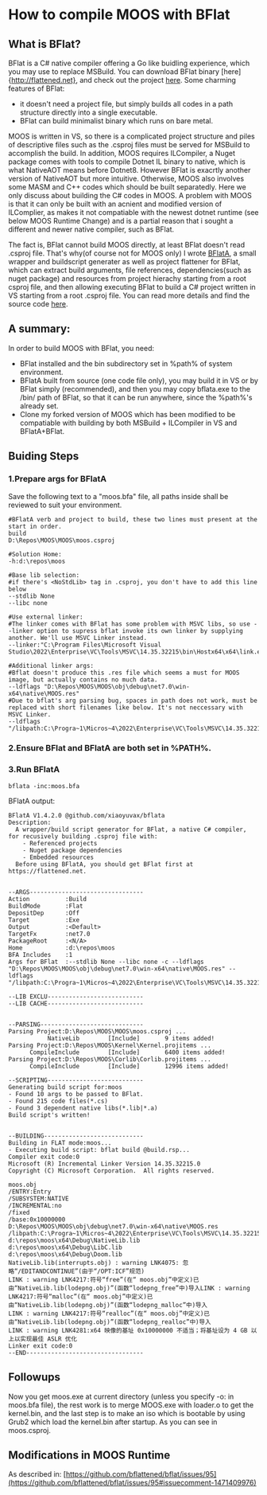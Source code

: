 
# How to compile MOOS with BFlat

## What is BFlat?
BFlat is a C# native compiler offering a Go like buidling experience, which you may use to replace MSBuild. You can download BFlat binary [here]{http://flattened.net}, and check out the project [here](https://github.com/bflattened/bflat). 
Some charming features of BFlat: 
- it doesn't need a project file, but simply builds all codes in a path structure directly into a single executable.
- BFlat can build minimalist binary which runs on bare metal.


MOOS is written in VS, so there is a complicated project structure and piles of descriptive files such as the .csproj files must be served for MSBuild to accomplish the build. In addition, MOOS requires ILCompiler, a Nuget package comes with tools to compile Dotnet IL binary to native, which is what NativeAOT means before Dotnet8. However BFlat is exacrtly another version of NativeAOT but more intuitive.
Otherwise, MOOS also involves some MASM and C++ codes which should be built separatedly. Here we only discuss about building the C# codes in MOOS.
A problem with MOOS is that it can only be built with an acnient and modified version of ILComplier, as makes it not compatiable with the newest dotnet runtime (see below MOOS Runtime Change) and is a partial reason that i sought a different and newer native compiler, such as BFlat.

The fact is, BFlat cannot build MOOS directly, at least BFlat doesn't read .csproj file. That's why(of course not for MOOS only) I wrote [BFlatA](https://github.com/xiaoyuvax/bflata), a small wrapper and buildscript generater as well as project flattener for BFlat, which can extract build arguments, file references, dependencies(such as nuget package) and resources from project hierachy starting from a root csproj file, and then allowing executing BFlat to build a C# project written in VS starting from a root .csproj file. You can read more details and find the source code [here](https://github.com/xiaoyuvax/bflata).

## A summary:
In order to build MOOS with BFlat, you need:
- BFlat installed and the bin subdirectory set in %path% of system environment.
- BFlatA built from source (one code file only), you may build it in VS or by BFlat simply (recommended), and then you may copy bflata.exe to the /bin/ path of BFlat, so that it can be run anywhere, since the %path%'s already set.
- Clone my forked version of MOOS which has been modified to be compatiable with building by both MSBuild + ILCompiler in VS and BFlatA+BFlat.

## Buiding Steps
### 1.Prepare args for BFlatA
Save the following text to a "moos.bfa" file, all paths inside shall be reviewed to suit your environment.

	#BFlatA verb and project to build, these two lines must present at the start in order.
	build
	D:\Repos\MOOS\MOOS\moos.csproj

	#Solution Home:
	-h:d:\repos\moos 

	#Base lib selection:
	#if there's <NoStdLib> tag in .csproj, you don't have to add this line below
	--stdlib None
	--libc none

	#Use external linker:
	#The linker comes with BFlat has some problem with MSVC libs, so use --linker option to supress bflat invoke its own linker by supplying another. We'll use MSVC Linker instead.
	--linker:"C:\Program Files\Microsoft Visual Studio\2022\Enterprise\VC\Tools\MSVC\14.35.32215\bin\Hostx64\x64\link.exe"

	#Additional linker args:
	#Bflat doesn't produce this .res file which seems a must for MOOS image, but actually contains no much data.
	--ldflags "D:\Repos\MOOS\MOOS\obj\debug\net7.0\win-x64\native\MOOS.res"
	#Due to bflat's arg parsing bug, spaces in path does not work, must be replaced with short filenames like below. It's not neccessary with MSVC Linker.
	--ldflags "/libpath:C:\Progra~1\Micros~4\2022\Enterprise\VC\Tools\MSVC\14.35.32215\lib\x64"

### 2.Ensure BFlat and BFlatA are both set in %PATH%.
### 3.Run BFlatA 

    bflata -inc:moos.bfa

BFlatA output:

	BFlatA V1.4.2.0 @github.com/xiaoyuvax/bflata
	Description:
	  A wrapper/build script generator for BFlat, a native C# compiler, for recusively building .csproj file with:
	    - Referenced projects
	    - Nuget package dependencies
	    - Embedded resources
	  Before using BFlatA, you should get BFlat first at https://flattened.net.


	--ARGS--------------------------------
	Action          :Build
	BuildMode       :Flat
	DepositDep      :Off
	Target          :Exe
	Output          :<Default>
	TargetFx        :net7.0
	PackageRoot     :<N/A>
	Home            :d:\repos\moos
	BFA Includes    :1
	Args for BFlat  :--stdlib None --libc none -c --ldflags "D:\Repos\MOOS\MOOS\obj\debug\net7.0\win-x64\native\MOOS.res" --ldflags "/libpath:C:\Progra~1\Micros~4\2022\Enterprise\VC\Tools\MSVC\14.35.32215\lib\x64"

	--LIB EXCLU---------------------------
	--LIB CACHE---------------------------


	--PARSING-----------------------------
	Parsing Project:D:\Repos\MOOS\MOOS\moos.csproj ...
		       NativeLib        [Include]       9 items added!
	Parsing Project:D:\Repos\MOOS\Kernel\Kernel.projitems ...
		  CompileInclude        [Include]       6400 items added!
	Parsing Project:D:\Repos\MOOS\Corlib\Corlib.projitems ...
		  CompileInclude        [Include]       12996 items added!

	--SCRIPTING---------------------------
	Generating build script for:moos
	- Found 10 args to be passed to BFlat.
	- Found 215 code files(*.cs)
	- Found 3 dependent native libs(*.lib|*.a)
	Build script's written!


	--BUILDING----------------------------
	Building in FLAT mode:moos...
	- Executing build script: bflat build @build.rsp...
	Compiler exit code:0
	Microsoft (R) Incremental Linker Version 14.35.32215.0
	Copyright (C) Microsoft Corporation.  All rights reserved.

	moos.obj
	/ENTRY:Entry
	/SUBSYSTEM:NATIVE
	/INCREMENTAL:no
	/fixed
	/base:0x10000000
	D:\Repos\MOOS\MOOS\obj\debug\net7.0\win-x64\native\MOOS.res
	/libpath:C:\Progra~1\Micros~4\2022\Enterprise\VC\Tools\MSVC\14.35.32215\lib\x64
	d:\repos\moos\x64\Debug\NativeLib.lib
	d:\repos\moos\x64\Debug\LibC.lib
	d:\repos\moos\x64\Debug\Doom.lib
	NativeLib.lib(interrupts.obj) : warning LNK4075: 忽略“/EDITANDCONTINUE”(由于“/OPT:ICF”规范)
	LINK : warning LNK4217:符号“free”(在“ moos.obj”中定义)已由“NativeLib.lib(lodepng.obj)”(函数“lodepng_free”中)导入LINK : warning LNK4217:符号“malloc”(在“ moos.obj”中定义)已由“NativeLib.lib(lodepng.obj)”(函数“lodepng_malloc”中)导入
	LINK : warning LNK4217:符号“realloc”(在“ moos.obj”中定义)已由“NativeLib.lib(lodepng.obj)”(函数“lodepng_realloc”中)导入
	LINK : warning LNK4281:x64 映像的基址 0x10000000 不适当；将基址设为 4 GB 以上以实现最佳 ASLR 优化
	Linker exit code:0
	--END---------------------------------

## Followups
Now you get moos.exe at current directory (unless you specify -o:<output file> in moos.bfa file), the rest work is to merge MOOS.exe with loader.o to get the kernel.bin, and the last step is to make an iso which is bootable by using Grub2 which load the kernel.bin after startup. As you can see in moos.csproj.

## Modifications in MOOS Runtime

As described in:
[https://github.com/bflattened/bflat/issues/95](https://github.com/bflattened/bflat/issues/95#issuecomment-1471409976)




